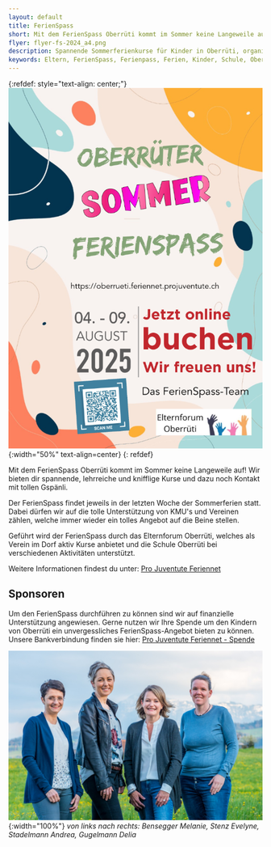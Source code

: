 ```yaml
---
layout: default
title: FerienSpass
short: Mit dem FerienSpass Oberrüti kommt im Sommer keine Langeweile auf!
flyer: flyer-fs-2024_a4.png
description: Spannende Sommerferienkurse für Kinder in Oberrüti, organisiert vom Elternforum.
keywords: Eltern, FerienSpass, Ferienpass, Ferien, Kinder, Schule, Oberrüti, Sport, Spass, Sommer
---
```

{:refdef: style="text-align: center;"}
![image](/assets/img/flyer-fs-2025.png){:width="50%" text-align=center}
{: refdef}

Mit dem FerienSpass Oberrüti kommt im Sommer keine Langeweile auf! Wir bieten dir spannende, lehrreiche und knifflige Kurse und dazu noch Kontakt mit tollen Gspänli.

Der FerienSpass findet jeweils in der letzten Woche der Sommerferien statt. Dabei dürfen wir auf die tolle Unterstützung von KMU's und Vereinen zählen, welche immer wieder ein tolles Angebot auf die Beine stellen.

Geführt wird der FerienSpass durch das Elternforum Oberrüti, welches als Verein im Dorf aktiv Kurse anbietet und die Schule Oberrüti bei verschiedenen Aktivitäten unterstützt.

Weitere Informationen findest du unter: [ Pro Juventute Feriennet](https://oberrueti.feriennet.projuventute.ch/)

## Sponsoren
Um den FerienSpass durchführen zu können sind wir auf finanzielle Unterstützung angewiesen. Gerne nutzen wir Ihre Spende um den Kindern von Oberrüti ein unvergessliches FerienSpass-Angebot bieten zu können. Unsere Bankverbindung finden sie hier: [Pro Juventute Feriennet - Spende](https://oberrueti.feriennet.projuventute.ch/topics/spende)

![image](/assets/img/gruppenfoto-3-zoom.jpg){:width="100%"}
*von links nach rechts: Bensegger Melanie, Stenz Evelyne, Stadelmann Andrea, Gugelmann Delia*